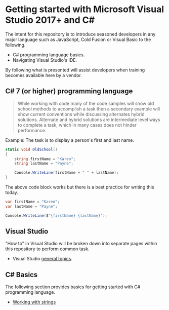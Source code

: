 # Getting started with Microsoft Visual Studio 2017+ and C#

The intent for this repository is to introduce seasoned developers in any major language such as JavaScript, Cold Fusion or Visual Basic to the following.
- C# programming language basics.
- Navigating Visual Studio's IDE.

By following what is presented will assist developers when training becomes available here by a vendor.

## C# 7 (or higher) programming language 
> While working with code many of the code samples will show old school methods to accomplish a task then a secondary example will show current conventions while discussing alternates hybrid solutions. Alternate and hybrid solutions are intermediate level ways to complete a task, which in many cases does not hinder performance. 

Example: The task is to display a person's first and last name.
```csharp
static void OldSchool()
{
    string firstName = "Karen";
    string lastName = "Payne";

    Console.WriteLine(firstName + " " + lastName);
}
```

The above code block works but there is a best practice for writing this today.

```csharp
var firstName = "Karen";
var lastName = "Payne";

Console.WriteLine($"{firstName} {lastName}");
```

## Visual Studio
"How to" in Visual Studio will be broken down into separate pages within this repository to perform common task.

- Visual Studio [general topics](https://github.com/karenpayneoregon/VisualStudioEducation/blob/master/VisualStudio/VisualStudioShortcuts.md).


## C# Basics
The following section provides basics for getting started with C# programming language.
- [Working with strings](https://github.com/karenpayneoregon/VisualStudioEducation/tree/master/LessonsDocumentation/StringType/Strings.md) 